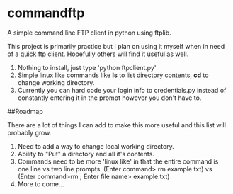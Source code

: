 # commandftp
A simple command line FTP client in python using ftplib.

This project is primarily practice but I plan on using it myself when in need of a quick ftp client. Hopefully others will find it useful as well.

1. Nothing to install, just type 'python ftpclient.py'
2. Simple linux like commands like **ls** to list directory contents, **cd** to change working directory.
3. Currently you can hard code your login info to credentials.py instead of constantly entering it in the prompt however you don't have to.

##Roadmap

There are a lot of things I can add to make this more useful and this list will probably grow.

1. Need to add a way to change local working directory.
2. Ability to "Put" a directory and all it's contents.
3. Commands need to be more 'linux like' in that the entire command is one line vs two line prompts. (Enter command> rm example.txt) vs (Enter command>rm ; Enter file name> example.txt)
4. More to come...
